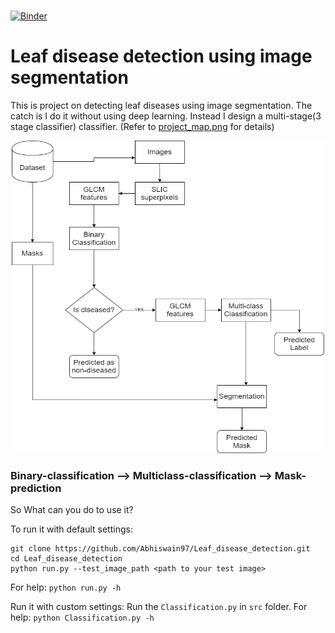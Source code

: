
<br> [![Binder](https://mybinder.org/badge_logo.svg)](https://mybinder.org/v2/gh/Abhiswain97/Leaf_disease_detection/master)

# Leaf disease detection using image segmentation 

This is project on detecting leaf diseases using image segmentation. The catch is I do it without using deep learning. 
Instead I design a multi-stage(3 stage classifier) classifier. 
(Refer to [project_map.png](https://github.com/Abhiswain97/Leaf_disease_detection/blob/master/project_map.png) for details)

<p align="center">
  <img src="https://github.com/Abhiswain97/Leaf_disease_detection/blob/master/project_map.png" height="500" width="500">
</p>

### Binary-classification --> Multiclass-classification --> Mask-prediction

So What can you do to use it? <br>

To run it with default settings: 

```
git clone https://github.com/Abhiswain97/Leaf_disease_detection.git  
cd Leaf_disease_detection
python run.py --test_image_path <path to your test image>
```

For help: `python run.py -h`

Run it with custom settings: Run the `Classification.py` in `src` folder. 
For help: `python Classification.py -h`




